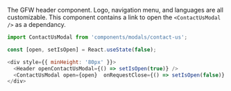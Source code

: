 The GFW header component. Logo, navigation menu, and languages are all customizable. This component contains a link to open the `<ContactUsModal />` as a dependancy.

```js
import ContactUsModal from 'components/modals/contact-us';

const [open, setIsOpen] = React.useState(false);

<div style={{ minHeight: '80px' }}>
  <Header openContactUsModal={() => setIsOpen(true)} />
  <ContactUsModal open={open}  onRequestClose={() => setIsOpen(false)} />
</div>
```